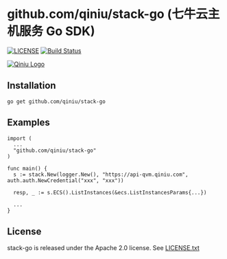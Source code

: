 # github.com/qiniu/stack-go (七牛云主机服务 Go SDK)

[![LICENSE](https://img.shields.io/github/license/qiniu/api.v7.svg)](https://github.com/qiniu/stack-go/blob/master/LICENSE)
[![Build Status](https://travis-ci.org/qiniu/stack-go.svg?branch=master)](https://travis-ci.org/qiniu/stack-go)

[![Qiniu Logo](http://open.qiniudn.com/logo.png)](http://qiniu.com/)

## Installation

```
go get github.com/qiniu/stack-go
```

## Examples

```golang
import (
  ...
  "github.com/qiniu/stack-go"
)

func main() {
  s := stack.New(logger.New(), "https://api-qvm.qiniu.com", auth.auth.NewCredential("xxx", "xxx"))

  resp, _ := s.ECS().ListInstances(&ecs.ListInstancesParams{...})

  ...
}
```

## License

stack-go is released under the Apache 2.0 license. See [LICENSE.txt](https://github.com/qiniu/stack-go/blob/master/LICENSE)
